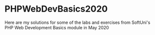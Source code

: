 # PHPWebDevBasics2020
Here are my solutions for some of the labs and exercises from SoftUni's PHP Web Development Basics module in May 2020
